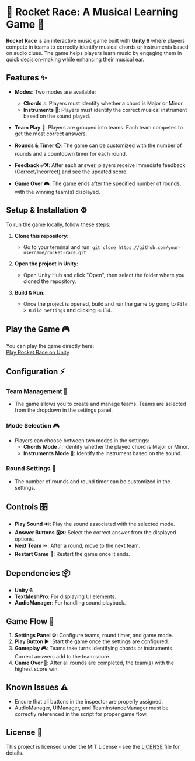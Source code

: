 # 🚀 Rocket Race: A Musical Learning Game 🎵

**Rocket Race** is an interactive music game built with **Unity 6** where players compete in teams to correctly identify musical chords or instruments based on audio clues. The game helps players learn music by engaging them in quick decision-making while enhancing their musical ear.

## Features ✨
- **Modes**: Two modes are available:
  - **Chords** 🎶: Players must identify whether a chord is Major or Minor.
  - **Instruments** 🎸: Players must identify the correct musical instrument based on the sound played.
  
- **Team Play** 🤝: Players are grouped into teams. Each team competes to get the most correct answers.
  
- **Rounds & Timer ⏲️**: The game can be customized with the number of rounds and a countdown timer for each round.

- **Feedback ✅❌**: After each answer, players receive immediate feedback (Correct/Incorrect) and see the updated score.

- **Game Over 🎮**: The game ends after the specified number of rounds, with the winning team(s) displayed.

## Setup & Installation ⚙️

To run the game locally, follow these steps:

1. **Clone this repository**:
   - Go to your terminal and run: 
     `git clone https://github.com/your-username/rocket-race.git`

2. **Open the project in Unity**:
   - Open Unity Hub and click "Open", then select the folder where you cloned the repository.

3. **Build & Run**:
   - Once the project is opened, build and run the game by going to `File > Build Settings` and clicking `Build`.

## Play the Game 🎮
You can play the game directly here:  
[Play Rocket Race on Unity](https://play.unity.com/en/games/09fd063e-56a1-44a2-a653-6fa6864b28a4/rocket-race)  


## Configuration ⚡

### Team Management 👥
- The game allows you to create and manage teams. Teams are selected from the dropdown in the settings panel.

### Mode Selection 🎮
- Players can choose between two modes in the settings:
  - **Chords Mode** 🎶: Identify whether the played chord is Major or Minor.
  - **Instruments Mode** 🎸: Identify the instrument based on the sound.

### Round Settings 🔄
- The number of rounds and round timer can be customized in the settings.

## Controls 🎛️

- **Play Sound** 🔊: Play the sound associated with the selected mode.
- **Answer Buttons** 🅾️❌: Select the correct answer from the displayed options.
- **Next Team** ⏩: After a round, move to the next team.
- **Restart Game** 🔁: Restart the game once it ends.

## Dependencies 📦
- **Unity 6**
- **TextMeshPro**: For displaying UI elements.
- **AudioManager**: For handling sound playback.

## Game Flow 🔄

1. **Settings Panel ⚙️**: Configure teams, round timer, and game mode.
2. **Play Button ▶️**: Start the game once the settings are configured.
3. **Gameplay 🎮**: Teams take turns identifying chords or instruments. Correct answers add to the team score.
4. **Game Over 🏁**: After all rounds are completed, the team(s) with the highest score win.

## Known Issues ⚠️
- Ensure that all buttons in the inspector are properly assigned.
- AudioManager, UIManager, and TeamInstanceManager must be correctly referenced in the script for proper game flow.

## License 📜
This project is licensed under the MIT License - see the [LICENSE](LICENSE) file for details.
